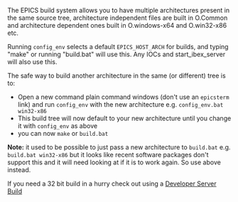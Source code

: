 The EPICS build system allows you to have multiple architectures present in the same source tree, architecture independent files are built in O.Common and architecture dependent ones built in O.windows-x64 and O.win32-x86 etc. 

Running `config_env` selects a default `EPICS_HOST_ARCH` for builds, and typing "make" or running "build.bat" will use this. Any IOCs and start_ibex_server will also use this.

The safe way to build another architecture in the same (or different) tree is to:
- Open a new command plain command windows (don't use an `epicsterm` link) and run `config_env` with the new architecture e.g. `config_env.bat win32-x86`
- This build tree will now default to your new architecture until you change it with `config_env` as above
- you can now `make` or `build.bat`

**Note:** it used to be possible to just pass a new architecture to `build.bat` e.g. `build.bat win32-x86` but it looks like recent software packages don't support this and it will need looking at if it is to work again. So use above instead.
 
If you need a 32 bit build in a hurry check out using a [Developer Server Build](Developer-Server-Build)
